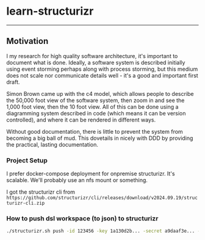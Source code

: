 # learn-structurizr

---

## Motivation

I my research for high quality software architecture, it's important to document what is done.
Ideally, a software system is described initially using event storming perhaps along with process storming, but this medium does not scale nor communicate details well - it's a good and important first draft.

Simon Brown came up with the c4 model, which allows people to describe the 50,000 foot view of the software system, then zoom in and see the 1,000 foot view, then the 10 foot view. All of this can be done using a diagramming system described in code (which means it can be version controlled), and where it can be rendered in different ways.

Without good documentation, there is little to prevent the system from becoming a big ball of mud. This dovetails in nicely with DDD by providing the practical, lasting documentation.


### Project Setup

I prefer docker-compose deployment for onpremise structurizr. It's scalable. We'll probably use an nfs mount or something.

I got the structurizr cli from `https://github.com/structurizr/cli/releases/download/v2024.09.19/structurizr-cli.zip`

### How to push dsl workspace (to json) to structurizr

```bash
./structurizr.sh push -id 123456 -key 1a130d2b... -secret a9daaf3e... -workspace workspace.dsl
```
